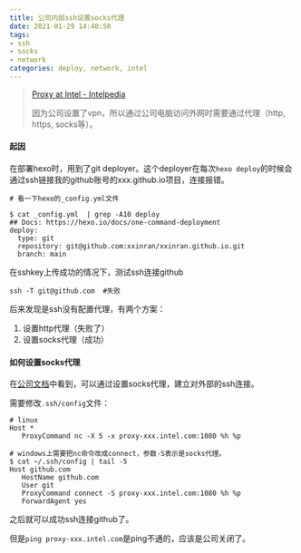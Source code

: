 ```yaml
---
title: 公司内部ssh设置socks代理
date: 2021-01-29 14:40:50
tags:
- ssh
- socks
- network
categories: deploy, network, intel
---
```


> [Proxy at Intel - Intelpedia](https://intelpedia.intel.com/Proxy_at_Intel)
>
> 因为公司设置了vpn，所以通过公司电脑访问外网时需要通过代理（http, https, socks等）。

#### 起因

在部署hexo时，用到了git deployer。这个deployer在每次`hexo deploy`的时候会通过ssh链接我的github账号的xxx.github.io项目，连接报错。

```shell
# 看一下hexo的_config.yml文件

$ cat _config.yml  | grep -A10 deploy
## Docs: https://hexo.io/docs/one-command-deployment
deploy:
  type: git
  repository: git@github.com:xxinran/xxinran.github.io.git
  branch: main
```

在sshkey上传成功的情况下，测试ssh连接github

```shell
ssh -T git@github.com  #失败
```

后来发现是ssh没有配置代理，有两个方案：

1. 设置http代理（失败了）
2. 设置socks代理（成功）

#### 如何设置socks代理

在[公司文档](https://intelpedia.intel.com/Proxy_at_Intel#Using_openssh_to_connect_out_via_SOCKS_proxy)中看到，可以通过设置socks代理，建立对外部的ssh连接。

需要修改`.ssh/config`文件：

```shell
# linux
Host *
   ProxyCommand nc -X 5 -x proxy-xxx.intel.com:1080 %h %p

# windows上需要把nc命令改成connect，参数-S表示是socks代理。
$ cat ~/.ssh/config | tail -5
Host github.com
   HostName github.com
   User git
   ProxyCommand connect -S proxy-xxx.intel.com:1080 %h %p
   ForwardAgent yes
```

之后就可以成功ssh连接github了。

但是`ping proxy-xxx.intel.com`是ping不通的，应该是公司关闭了。